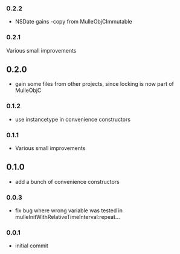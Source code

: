 ### 0.2.2


* NSDate gains -copy from MulleObjCImmutable

### 0.2.1

Various small improvements

## 0.2.0

* gain some files from other projects, since locking is now part of MulleObjC


### 0.1.2

* use instancetype in convenience constructors

### 0.1.1

* Various small improvements

## 0.1.0

* add a bunch of convenience constructors


### 0.0.3

* fix bug where wrong variable was tested in mulleInitWithRelativeTimeInterval:repeat...

### 0.0.1

* initial commit
